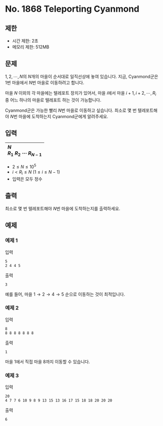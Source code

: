 # No. 1868 Teleporting Cyanmond

## 제한

- 시간 제한: 2초
- 메모리 제한: 512MB

## 문제

$1, 2, \cdots, N$의 $N$개의 마을이 순서대로 일직선상에 놓여 있습니다. 지금, Cyanmond군은 $1$번 마을에서 $N$번 마을로 이동하려고 합니다.

마을 $N$ 이외의 각 마을에는 텔레포트 장치가 있어서, 마을 $i$에서 마을 $i+1, i+2, \cdots, R_i$중 어느 하나의 마을로 텔레포트 하는 것이 가능합니다.

Cyanmond군은 가능한 빨리 $N$번 마을로 이동하고 싶습니다. 최소로 몇 번 텔레포트해야 $N$번 마을에 도착하는지 Cyanmond군에게 알려주세요.

## 입력

| $N$<br>$R_1$ $R_2$ $\cdots$ $R_{N-1}$ |
| :------------------------------------- |


- $2 \le N \le 10^5$
- $i < R_i \le N$ ($1 \le i \le N-1$)
- 입력은 모두 정수

## 출력

최소로 몇 번 텔레포트해야 $N$번 마을에 도착하는지를 출력하세요.

## 예제

### 예제 1

입력

```
5
2 4 4 5
```

출력

```
3
```

예를 들어, 마을 $1 \rightarrow 2 \rightarrow 4 \rightarrow 5$ 순으로 이동하는 것이 최적입니다.

### 예제 2

입력

```
8
8 8 8 8 8 8 8
```

출력

```
1
```

마을 $1$에서 직접 마을 $8$까지 이동할 수 있습니다.

### 예제 3

입력

```
20
4 7 7 6 10 9 8 9 13 15 13 16 17 15 18 18 20 20 20
```

출력

```
6
```
